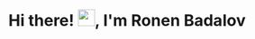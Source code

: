 <h1 align="center"> Hi there! <img src="https://github.com/ronenbadalov/ronenbadalov/blob/main/Hi.gif" width="30px">, I'm Ronen Badalov</h1>
